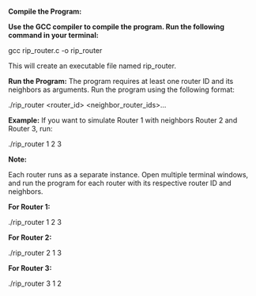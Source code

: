 **Compile the Program:**

**Use the GCC compiler to compile the program. Run the following command in your terminal:**


gcc rip_router.c -o rip_router

This will create an executable file named rip_router.



**Run the Program:**
The program requires at least one router ID and its neighbors as arguments. Run the program using the following format:

./rip_router <router_id> <neighbor_router_ids>...



**Example:**
If you want to simulate Router 1 with neighbors Router 2 and Router 3, run:

./rip_router 1 2 3



**Note:**

Each router runs as a separate instance. Open multiple terminal windows, and run the program for each router with its respective router ID and neighbors.



**For Router 1:**

./rip_router 1 2 3


**For Router 2:**

./rip_router 2 1 3


**For Router 3:**

./rip_router 3 1 2
